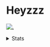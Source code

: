 # Heyzzz  

[![.](https://skillicons.dev/icons?i=js,java)](https://skillicons.dev)  

<details>
<summary>Stats</summary
<!--START_SECTION:waka-->

```txt
JavaScript     12 hrs 24 mins  ███████████████▒░░░░░░░░░   61.73 %
Rust           2 hrs 18 mins   ███░░░░░░░░░░░░░░░░░░░░░░   11.49 %
C++            2 hrs 10 mins   ██▓░░░░░░░░░░░░░░░░░░░░░░   10.83 %
CSS            1 hr 21 mins    █▓░░░░░░░░░░░░░░░░░░░░░░░   06.79 %
JSON           1 hr 15 mins    █▓░░░░░░░░░░░░░░░░░░░░░░░   06.29 %
```

<!--END_SECTION:waka-->
</details>
